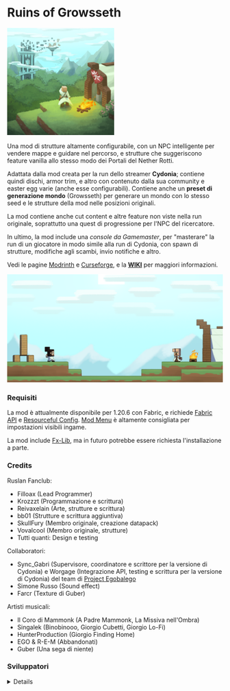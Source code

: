 # Ruins of Growsseth

<img src="../../src/main/resources/assets/growsseth/icon.png" alt="alt text" width="250" height="250">

Una mod di strutture altamente configurabile, con un NPC intelligente per vendere mappe e guidare nel
percorso, e strutture che suggeriscono feature vanilla allo stesso modo dei Portali del Nether Rotti.

Adattata dalla mod creata per la run dello streamer **Cydonia**; contiene quindi dischi, armor trim, e altro
con contenuto dalla sua community e easter egg varie (anche esse configurabili). Contiene anche un **preset di generazione mondo**
(Growsseth) per generare un mondo con lo stesso seed e le strutture della mod nelle posizioni originali.

La mod contiene anche cut content e altre feature non viste nella run originale, soprattutto una quest di progressione
per l'NPC del ricercatore.

In ultimo, la mod include una *console da Gamemaster*, per "masterare" la run di un giocatore in modo simile
alla run di Cydonia, con spawn di strutture, modifiche agli scambi, invio notifiche e altro.

Vedi le pagine [Modrinth](#) e [Curseforge](#), e la [**WIKI**](#) per maggiori informazioni.

![](../../src/main/resources/assets/growsseth/textures/gui/advancements/backgrounds/advancements_background.png)

### Requisiti

La mod è attualmente disponibile per 1.20.6 con Fabric, e richiede [Fabric API](https://modrinth.com/mod/fabric-api) e [Resourceful Config](https://modrinth.com/mod/resourceful-config). 
[Mod Menu](https://modrinth.com/mod/modmenu) è altamente consigliata per impostazioni visibili ingame.

La mod include [Fx-Lib](https://github.com/filloax/FX-Lib/), ma in futuro potrebbe essere richiesta l'installazione a parte.

### Credits

Ruslan Fanclub:
- Filloax (Lead Programmer)
- Krozzzt (Programmazione e scrittura)
- Reivaxelain (Arte, strutture e scrittura)
- bb01 (Strutture e scrittura aggiuntiva)
- SkullFury (Membro originale, creazione datapack)
- Vovalcool (Membro originale, strutture)
- Tutti quanti: Design e testing

Collaboratori:
- Sync_Gabri (Supervisore, coordinatore e scrittore per la versione di Cydonia) e
  Worgage (Integrazione API, testing e scrittura per la versione di Cydonia)
  del team di [Project Egobalego](https://projectegobalego.com/)
- Simone Russo (Sound effect)
- Farcr (Texture di Guber)

Artisti musicali:
- Il Coro di Mammonk (A Padre Mammonk, La Missiva nell'Ombra)
- Singalek (Binobinooo, Giorgio Cubetti, Giorgio Lo-Fi)
- HunterProduction (Giorgio Finding Home)
- EGO & R-E-M (Abbandonati)
- Guber (Una sega di niente)

### Sviluppatori

<details>
[vedi eng, se sei uno sviluppatore probabilmente sai l'inglese e sono troppo stanco per tradurre pure quello e aggiornarlo in futuro lmao]
</details>
